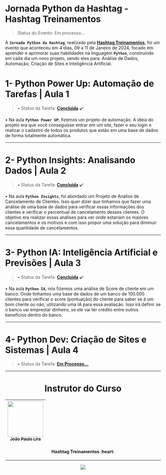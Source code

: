 # Jornada Python da Hashtag - Hashtag Treinamentos
> Status do Evento: Em processo...
<!-- Status do Projeto: Concluido :heavy_check_mark:-->
A **`Jornada Python da Hashtag`**, realizado pela **[Hashtag Treinamentos](https://www.cursoemvideo.com/)**, foi um evento que aconteceu em 4 dias, 09 a 11 de Janeiro de 2024, focado em aprender e aprimorar suas habilidades na linguagem **`Python`**, construindo em cada dia um novo projeto, sendo eles para: Análise de Dados, Automação, Criação de Sites e Inteligência Artificial.

#

# 1- Python Power Up: Automação de Tarefas | Aula 1
> • Status da Tarefa: **[Concluida](https://github.com/IsacBM/Jornada-Python-Hashtag/blob/main/PowerUp-Python/index.py)** :heavy_check_mark:

• Na aula **`Python Power UP`**, fizemos um projeto de automação. A ideia do projeto era que você conseguisse entrar em um site, fazer o seu login e realizar o cadastro de todos os produtos que estão em uma base de dados de forma totalmente automática.

---

# 2- Python Insights: Analisando Dados | Aula 2

> • Status da Tarefa: **[Concluida](https://github.com/IsacBM/Jornada-Python-Hashtag/blob/main/Python-Insights/inicial.ipynb)** :heavy_check_mark:

• Na aula **`Python Insights`**, foi abordado um Projeto de Análise de Cancelamento de Clientes. Isso quer dizer que tinhamos que fazer
uma análise de uma base de dados para verificar essas informações dos clientes e verificar o percentual de cancelamento
desses clientes. O objetivo era realizar essas análises para ver onde estariam os maiores cancelamentos e os motivos e com isso propor uma solução para diminuir essa quantidade de cancelamentos.

---

# 3- Python IA: Inteligência Artificial e Previsões | Aula 3

> • Status da Tarefa: **[Concluida](https://github.com/IsacBM/Jornada-Python-Hashtag/blob/main/Python-IA/inicial.ipynb)** :heavy_check_mark:

• Na aula **`Python IA`**, nós fizemos uma análise de Score de cliente em um banco. Onde tinhamos uma base de dados de um banco de 100.000 clientes para verificar o score (pontuação) do cliente para saber se é um bom cliente ou não, utilizando uma IA para essa avaliação. Isso irá definir se o banco vai emprestar dinheiro, se ele vai ter crédito entre outros benefícios dentro do banco.

---

# 4- Python Dev: Criação de Sites e Sistemas | Aula 4

> • Status da Tarefa: **[Em Processo...]()**

---

<div align="center">
  <h1>Instrutor do Curso</h1>
    
</div>
<div align="center">
 
|  [<img src="https://media.licdn.com/dms/image/D4D03AQEVmP0CvngI8w/profile-displayphoto-shrink_800_800/0/1679430223633?e=1710374400&v=beta&t=NWIp5g7kvb_fgto__U4gPGtDqcLaM7bU-fHrb5-3SsM" width=115><br><sub>João Paulo Lira</sub>](https://www.linkedin.com/in/jo%C3%A3o-paulo-rodrigues-de-lira-50664758/) | 
| :---: | 


</div>
<h4 align="center">
<strong>Hashtag Treinamentos </strong>:heart: <br>
</h4>

---
<div align="center">
  <img src="https://www.python.org/static/community_logos/python-logo-inkscape.svg">
    
</div>
